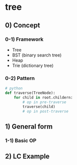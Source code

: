 # tree 

## 0) Concept  

### 0-1) Framework
- Tree
- BST (binary search tree)
- Heap
- Trie (dictionary tree)

### 0-2) Pattern
```python
# python
def traverse(TreeNode):
    for child in root.childern:
        # op in pre-traverse
        traverse(child)
        # op in post-traverse
```

## 1) General form

### 1-1) Basic OP

## 2) LC Example

